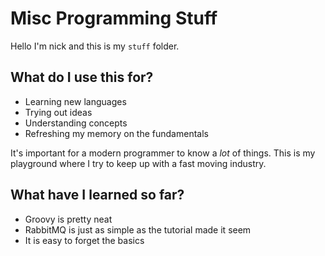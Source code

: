 # Misc Programming Stuff

Hello I'm nick and this is my `stuff` folder.

## What do I use this for?

* Learning new languages
* Trying out ideas
* Understanding concepts
* Refreshing my memory on the fundamentals

It's important for a modern programmer to know a _lot_ of things. This is my playground where I try to keep up with
a fast moving industry.

## What have I learned so far?

* Groovy is pretty neat
* RabbitMQ is just as simple as the tutorial made it seem
* It is easy to forget the basics